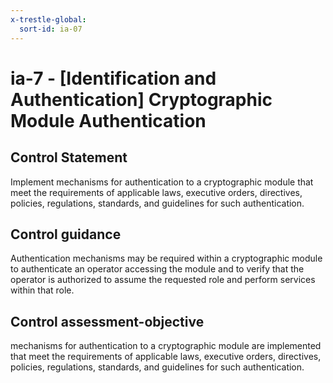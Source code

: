 ```yaml
---
x-trestle-global:
  sort-id: ia-07
---
```


# ia-7 - \[Identification and Authentication\] Cryptographic Module Authentication

## Control Statement

Implement mechanisms for authentication to a cryptographic module that meet the requirements of applicable laws, executive orders, directives, policies, regulations, standards, and guidelines for such authentication.

## Control guidance

Authentication mechanisms may be required within a cryptographic module to authenticate an operator accessing the module and to verify that the operator is authorized to assume the requested role and perform services within that role.

## Control assessment-objective

mechanisms for authentication to a cryptographic module are implemented that meet the requirements of applicable laws, executive orders, directives, policies, regulations, standards, and guidelines for such authentication.
